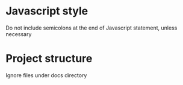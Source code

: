 # Javascript style

Do not include semicolons at the end of Javascript statement, unless necessary

# Project structure

Ignore files under docs directory
